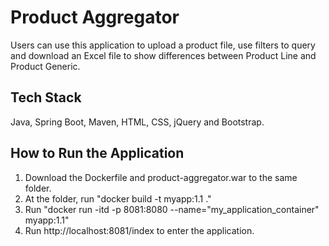 # Product Aggregator
Users can use this application to upload a product file, use filters to query and download an Excel file to show differences between Product Line and Product Generic.
## Tech Stack
Java, Spring Boot, Maven, HTML, CSS, jQuery and Bootstrap.
## How to Run the Application
1. Download the Dockerfile and product-aggregator.war to the same folder.
2. At the folder, run "docker build -t myapp:1.1 ."
3. Run "docker run -itd -p 8081:8080 --name="my_application_container" myapp:1.1"
4. Run http://localhost:8081/index to enter the application.